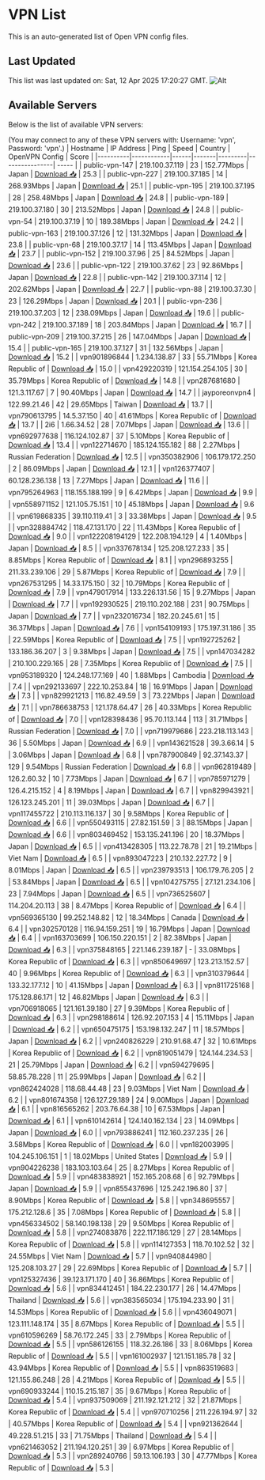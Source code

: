 # VPN List

This is an auto-generated list of Open VPN config files.

## Last Updated

This list was last updated on: Sat, 12 Apr 2025 17:20:27 GMT.
![Alt](https://repobeats.axiom.co/api/embed/186b98318ef1479477931607c1ad7d823f12451f.svg "Repobeats analytics image")

## Available Servers

Below is the list of available VPN servers:

(You may connect to any of these VPN servers with: Username: 'vpn', Password: 'vpn'.)
| Hostname | IP Address | Ping | Speed | Country | OpenVPN Config | Score |
|----------|------------|------|-------|---------|----------------| ----- |
| public-vpn-147 | 219.100.37.119 | 23 | 152.77Mbps | Japan | [Download 📥](./configs/server_0_JP.ovpn) | 25.3 |
| public-vpn-227 | 219.100.37.185 | 14 | 268.93Mbps | Japan | [Download 📥](./configs/server_1_JP.ovpn) | 25.1 |
| public-vpn-195 | 219.100.37.195 | 28 | 258.48Mbps | Japan | [Download 📥](./configs/server_2_JP.ovpn) | 24.8 |
| public-vpn-189 | 219.100.37.180 | 30 | 213.52Mbps | Japan | [Download 📥](./configs/server_3_JP.ovpn) | 24.8 |
| public-vpn-54 | 219.100.37.19 | 10 | 189.38Mbps | Japan | [Download 📥](./configs/server_4_JP.ovpn) | 24.2 |
| public-vpn-163 | 219.100.37.126 | 12 | 131.32Mbps | Japan | [Download 📥](./configs/server_5_JP.ovpn) | 23.8 |
| public-vpn-68 | 219.100.37.17 | 14 | 113.45Mbps | Japan | [Download 📥](./configs/server_6_JP.ovpn) | 23.7 |
| public-vpn-152 | 219.100.37.96 | 25 | 84.52Mbps | Japan | [Download 📥](./configs/server_7_JP.ovpn) | 23.6 |
| public-vpn-122 | 219.100.37.62 | 23 | 92.86Mbps | Japan | [Download 📥](./configs/server_8_JP.ovpn) | 22.8 |
| public-vpn-142 | 219.100.37.114 | 12 | 202.62Mbps | Japan | [Download 📥](./configs/server_9_JP.ovpn) | 22.7 |
| public-vpn-88 | 219.100.37.30 | 23 | 126.29Mbps | Japan | [Download 📥](./configs/server_10_JP.ovpn) | 20.1 |
| public-vpn-236 | 219.100.37.203 | 12 | 238.09Mbps | Japan | [Download 📥](./configs/server_11_JP.ovpn) | 19.6 |
| public-vpn-242 | 219.100.37.189 | 18 | 203.84Mbps | Japan | [Download 📥](./configs/server_12_JP.ovpn) | 16.7 |
| public-vpn-209 | 219.100.37.215 | 26 | 147.04Mbps | Japan | [Download 📥](./configs/server_13_JP.ovpn) | 15.4 |
| public-vpn-165 | 219.100.37.127 | 31 | 132.56Mbps | Japan | [Download 📥](./configs/server_14_JP.ovpn) | 15.2 |
| vpn901896844 | 1.234.138.87 | 33 | 55.71Mbps | Korea Republic of | [Download 📥](./configs/server_15_KR.ovpn) | 15.0 |
| vpn429220319 | 121.154.254.105 | 30 | 35.79Mbps | Korea Republic of | [Download 📥](./configs/server_16_KR.ovpn) | 14.8 |
| vpn287681680 | 121.3.117.67 | 7 | 90.40Mbps | Japan | [Download 📥](./configs/server_17_JP.ovpn) | 14.7 |
| jayporeonvpn4 | 122.99.21.46 | 42 | 29.65Mbps | Taiwan | [Download 📥](./configs/server_18_TW.ovpn) | 13.7 |
| vpn790613795 | 14.5.37.150 | 40 | 41.61Mbps | Korea Republic of | [Download 📥](./configs/server_19_KR.ovpn) | 13.7 |
| 2i6 | 1.66.34.52 | 28 | 7.07Mbps | Japan | [Download 📥](./configs/server_20_JP.ovpn) | 13.6 |
| vpn692977638 | 116.124.102.87 | 37 | 5.10Mbps | Korea Republic of | [Download 📥](./configs/server_21_KR.ovpn) | 13.4 |
| vpn122714670 | 185.124.155.182 | 88 | 2.27Mbps | Russian Federation | [Download 📥](./configs/server_22_RU.ovpn) | 12.5 |
| vpn350382906 | 106.179.172.250 | 2 | 86.09Mbps | Japan | [Download 📥](./configs/server_23_JP.ovpn) | 12.1 |
| vpn126377407 | 60.128.236.138 | 13 | 7.27Mbps | Japan | [Download 📥](./configs/server_24_JP.ovpn) | 11.6 |
| vpn795264963 | 118.155.188.199 | 9 | 6.42Mbps | Japan | [Download 📥](./configs/server_25_JP.ovpn) | 9.9 |
| vpn558971152 | 121.105.75.151 | 10 | 45.18Mbps | Japan | [Download 📥](./configs/server_26_JP.ovpn) | 9.6 |
| vpn619868335 | 39.110.119.41 | 3 | 33.38Mbps | Japan | [Download 📥](./configs/server_27_JP.ovpn) | 9.5 |
| vpn328884742 | 118.47.131.170 | 22 | 11.43Mbps | Korea Republic of | [Download 📥](./configs/server_28_KR.ovpn) | 9.0 |
| vpn122208194129 | 122.208.194.129 | 4 | 1.40Mbps | Japan | [Download 📥](./configs/server_29_JP.ovpn) | 8.5 |
| vpn337678134 | 125.208.127.233 | 35 | 8.85Mbps | Korea Republic of | [Download 📥](./configs/server_30_KR.ovpn) | 8.1 |
| vpn296893255 | 211.33.239.106 | 29 | 5.87Mbps | Korea Republic of | [Download 📥](./configs/server_31_KR.ovpn) | 7.9 |
| vpn267531295 | 14.33.175.150 | 32 | 10.79Mbps | Korea Republic of | [Download 📥](./configs/server_32_KR.ovpn) | 7.9 |
| vpn479017914 | 133.226.131.56 | 15 | 9.27Mbps | Japan | [Download 📥](./configs/server_33_JP.ovpn) | 7.7 |
| vpn192930525 | 219.110.202.188 | 231 | 90.75Mbps | Japan | [Download 📥](./configs/server_34_JP.ovpn) | 7.7 |
| vpn232016734 | 182.20.245.61 | 15 | 36.37Mbps | Japan | [Download 📥](./configs/server_35_JP.ovpn) | 7.6 |
| vpn154109193 | 175.197.31.186 | 35 | 22.59Mbps | Korea Republic of | [Download 📥](./configs/server_36_KR.ovpn) | 7.5 |
| vpn192725262 | 133.186.36.207 | 3 | 9.38Mbps | Japan | [Download 📥](./configs/server_37_JP.ovpn) | 7.5 |
| vpn147034282 | 210.100.229.165 | 28 | 7.35Mbps | Korea Republic of | [Download 📥](./configs/server_38_KR.ovpn) | 7.5 |
| vpn953189320 | 124.248.177.169 | 40 | 1.88Mbps | Cambodia | [Download 📥](./configs/server_39_KH.ovpn) | 7.4 |
| vpn292133697 | 222.10.253.84 | 18 | 16.91Mbps | Japan | [Download 📥](./configs/server_40_JP.ovpn) | 7.3 |
| vpn829921213 | 116.82.49.59 | 3 | 73.22Mbps | Japan | [Download 📥](./configs/server_41_JP.ovpn) | 7.1 |
| vpn786638753 | 121.178.64.47 | 26 | 40.33Mbps | Korea Republic of | [Download 📥](./configs/server_42_KR.ovpn) | 7.0 |
| vpn128398436 | 95.70.113.144 | 113 | 31.71Mbps | Russian Federation | [Download 📥](./configs/server_43_RU.ovpn) | 7.0 |
| vpn719979686 | 223.218.113.143 | 36 | 5.50Mbps | Japan | [Download 📥](./configs/server_44_JP.ovpn) | 6.9 |
| vpn143621528 | 39.3.66.14 | 5 | 3.06Mbps | Japan | [Download 📥](./configs/server_45_JP.ovpn) | 6.8 |
| vpn787900849 | 92.37.143.37 | 129 | 9.54Mbps | Russian Federation | [Download 📥](./configs/server_46_RU.ovpn) | 6.8 |
| vpn962819489 | 126.2.60.32 | 10 | 7.73Mbps | Japan | [Download 📥](./configs/server_47_JP.ovpn) | 6.7 |
| vpn785971279 | 126.4.215.152 | 4 | 8.19Mbps | Japan | [Download 📥](./configs/server_48_JP.ovpn) | 6.7 |
| vpn829943921 | 126.123.245.201 | 11 | 39.03Mbps | Japan | [Download 📥](./configs/server_49_JP.ovpn) | 6.7 |
| vpn117455722 | 210.113.116.137 | 30 | 9.58Mbps | Korea Republic of | [Download 📥](./configs/server_50_KR.ovpn) | 6.6 |
| vpn550493115 | 27.82.151.59 | 3 | 88.15Mbps | Japan | [Download 📥](./configs/server_51_JP.ovpn) | 6.6 |
| vpn803469452 | 153.135.241.196 | 20 | 18.37Mbps | Japan | [Download 📥](./configs/server_52_JP.ovpn) | 6.5 |
| vpn413428305 | 113.22.78.78 | 21 | 19.21Mbps | Viet Nam | [Download 📥](./configs/server_53_VN.ovpn) | 6.5 |
| vpn893047223 | 210.132.227.72 | 9 | 8.01Mbps | Japan | [Download 📥](./configs/server_54_JP.ovpn) | 6.5 |
| vpn239793513 | 106.179.76.205 | 2 | 53.84Mbps | Japan | [Download 📥](./configs/server_55_JP.ovpn) | 6.5 |
| vpn104275755 | 27.121.234.106 | 23 | 7.94Mbps | Japan | [Download 📥](./configs/server_56_JP.ovpn) | 6.5 |
| vpn736525607 | 114.204.20.113 | 38 | 8.47Mbps | Korea Republic of | [Download 📥](./configs/server_57_KR.ovpn) | 6.4 |
| vpn569365130 | 99.252.148.82 | 12 | 18.34Mbps | Canada | [Download 📥](./configs/server_58_CA.ovpn) | 6.4 |
| vpn302570128 | 116.94.159.251 | 19 | 16.79Mbps | Japan | [Download 📥](./configs/server_59_JP.ovpn) | 6.4 |
| vpn163703699 | 106.150.220.151 | 2 | 82.38Mbps | Japan | [Download 📥](./configs/server_60_JP.ovpn) | 6.3 |
| vpn375848165 | 221.146.239.187 | - | 33.08Mbps | Korea Republic of | [Download 📥](./configs/server_61_KR.ovpn) | 6.3 |
| vpn850649697 | 123.213.152.57 | 40 | 9.96Mbps | Korea Republic of | [Download 📥](./configs/server_62_KR.ovpn) | 6.3 |
| vpn310379644 | 133.32.177.12 | 10 | 41.15Mbps | Japan | [Download 📥](./configs/server_63_JP.ovpn) | 6.3 |
| vpn811725168 | 175.128.86.171 | 12 | 46.82Mbps | Japan | [Download 📥](./configs/server_64_JP.ovpn) | 6.3 |
| vpn706918065 | 121.161.39.180 | 27 | 9.39Mbps | Korea Republic of | [Download 📥](./configs/server_65_KR.ovpn) | 6.3 |
| vpn298188614 | 126.92.207.153 | 4 | 15.11Mbps | Japan | [Download 📥](./configs/server_66_JP.ovpn) | 6.2 |
| vpn650475175 | 153.198.132.247 | 11 | 18.57Mbps | Japan | [Download 📥](./configs/server_67_JP.ovpn) | 6.2 |
| vpn240826229 | 210.91.68.47 | 32 | 10.61Mbps | Korea Republic of | [Download 📥](./configs/server_68_KR.ovpn) | 6.2 |
| vpn819051479 | 124.144.234.53 | 21 | 25.79Mbps | Japan | [Download 📥](./configs/server_69_JP.ovpn) | 6.2 |
| vpn594279695 | 58.85.78.228 | 11 | 25.99Mbps | Japan | [Download 📥](./configs/server_70_JP.ovpn) | 6.2 |
| vpn862424028 | 118.68.44.48 | 23 | 9.03Mbps | Viet Nam | [Download 📥](./configs/server_71_VN.ovpn) | 6.2 |
| vpn801674358 | 126.127.29.189 | 24 | 9.00Mbps | Japan | [Download 📥](./configs/server_72_JP.ovpn) | 6.1 |
| vpn816565262 | 203.76.64.38 | 10 | 67.53Mbps | Japan | [Download 📥](./configs/server_73_JP.ovpn) | 6.1 |
| vpn610142614 | 124.140.162.134 | 23 | 14.09Mbps | Japan | [Download 📥](./configs/server_74_JP.ovpn) | 6.0 |
| vpn793886241 | 112.160.237.235 | 26 | 3.58Mbps | Korea Republic of | [Download 📥](./configs/server_75_KR.ovpn) | 6.0 |
| vpn182003995 | 104.245.106.151 | 1 | 18.02Mbps | United States | [Download 📥](./configs/server_76_US.ovpn) | 5.9 |
| vpn904226238 | 183.103.103.64 | 25 | 8.27Mbps | Korea Republic of | [Download 📥](./configs/server_77_KR.ovpn) | 5.9 |
| vpn483838921 | 152.165.208.68 | 6 | 92.79Mbps | Japan | [Download 📥](./configs/server_78_JP.ovpn) | 5.9 |
| vpn855437696 | 125.242.196.80 | 37 | 8.90Mbps | Korea Republic of | [Download 📥](./configs/server_79_KR.ovpn) | 5.8 |
| vpn348695557 | 175.212.128.6 | 35 | 7.08Mbps | Korea Republic of | [Download 📥](./configs/server_80_KR.ovpn) | 5.8 |
| vpn456334502 | 58.140.198.138 | 29 | 9.50Mbps | Korea Republic of | [Download 📥](./configs/server_81_KR.ovpn) | 5.8 |
| vpn274083876 | 222.117.186.129 | 27 | 28.14Mbps | Korea Republic of | [Download 📥](./configs/server_82_KR.ovpn) | 5.8 |
| vpn114127353 | 118.70.102.52 | 32 | 24.55Mbps | Viet Nam | [Download 📥](./configs/server_83_VN.ovpn) | 5.7 |
| vpn940844980 | 125.208.103.27 | 29 | 22.69Mbps | Korea Republic of | [Download 📥](./configs/server_84_KR.ovpn) | 5.7 |
| vpn125327436 | 39.123.171.170 | 40 | 36.86Mbps | Korea Republic of | [Download 📥](./configs/server_85_KR.ovpn) | 5.6 |
| vpn834412451 | 184.22.230.177 | 26 | 14.47Mbps | Thailand | [Download 📥](./configs/server_86_TH.ovpn) | 5.6 |
| vpn383565034 | 175.194.233.90 | 31 | 14.53Mbps | Korea Republic of | [Download 📥](./configs/server_87_KR.ovpn) | 5.6 |
| vpn436049071 | 123.111.148.174 | 35 | 8.67Mbps | Korea Republic of | [Download 📥](./configs/server_88_KR.ovpn) | 5.5 |
| vpn610596269 | 58.76.172.245 | 33 | 2.79Mbps | Korea Republic of | [Download 📥](./configs/server_89_KR.ovpn) | 5.5 |
| vpn586126155 | 118.32.26.186 | 33 | 8.06Mbps | Korea Republic of | [Download 📥](./configs/server_90_KR.ovpn) | 5.5 |
| vpn161002937 | 121.151.185.78 | 32 | 43.94Mbps | Korea Republic of | [Download 📥](./configs/server_91_KR.ovpn) | 5.5 |
| vpn863519683 | 121.155.86.248 | 28 | 4.21Mbps | Korea Republic of | [Download 📥](./configs/server_92_KR.ovpn) | 5.5 |
| vpn690933244 | 110.15.215.187 | 35 | 9.67Mbps | Korea Republic of | [Download 📥](./configs/server_93_KR.ovpn) | 5.4 |
| vpn937509069 | 211.192.121.212 | 32 | 21.87Mbps | Korea Republic of | [Download 📥](./configs/server_94_KR.ovpn) | 5.4 |
| vpn970710256 | 211.226.194.97 | 32 | 40.57Mbps | Korea Republic of | [Download 📥](./configs/server_95_KR.ovpn) | 5.4 |
| vpn921362644 | 49.228.51.215 | 33 | 71.75Mbps | Thailand | [Download 📥](./configs/server_96_TH.ovpn) | 5.4 |
| vpn621463052 | 211.194.120.251 | 39 | 6.97Mbps | Korea Republic of | [Download 📥](./configs/server_97_KR.ovpn) | 5.3 |
| vpn289240766 | 59.13.106.193 | 30 | 47.77Mbps | Korea Republic of | [Download 📥](./configs/server_98_KR.ovpn) | 5.3 |
